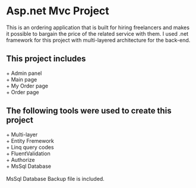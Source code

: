 # Asp.net Mvc Project

This is an ordering application that is built for hiring freelancers and makes it possible to bargain the price of the related service with them. I used .net framework for this project with multi-layered architecture for the back-end.
<br/>
<h2>This project includes</h2>
+ Admin panel <br/>
+ Main page<br/>
+ My Order page<br/>
+ Order page
<h2>The following tools were used to create this project</h2>
+ Multi-layer<br/>
+ Entity Fremework<br/>
+ Linq query codes<br/>
+ FluentValidation<br/>
+ Authorize<br/>
+ MsSql Database
<br/>
<br/>
MsSql Database Backup file is included.
